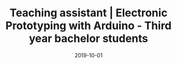 ---
title: "Teaching assistant | Electronic Prototyping with Arduino - Third year bachelor students"
date: 2019-10-01
enddate: 2019-12-31
categories: teaching activity
place: "Sorbonne University"
---